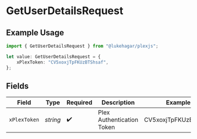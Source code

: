 # GetUserDetailsRequest

## Example Usage

```typescript
import { GetUserDetailsRequest } from "@lukehagar/plexjs";

let value: GetUserDetailsRequest = {
    xPlexToken: "CV5xoxjTpFKUzBTShsaf",
};
```

## Fields

| Field                     | Type                      | Required                  | Description               | Example                   |
| ------------------------- | ------------------------- | ------------------------- | ------------------------- | ------------------------- |
| `xPlexToken`              | *string*                  | :heavy_check_mark:        | Plex Authentication Token | CV5xoxjTpFKUzBTShsaf      |